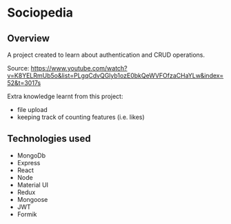 # Sociopedia

## Overview

A project created to learn about authentication and CRUD operations.

Source: https://www.youtube.com/watch?v=K8YELRmUb5o&list=PLgqCdvQGlyb1ozE0bkQeWVFOfzaCHaYLw&index=52&t=3017s

Extra knowledge learnt from this project:

- file upload
- keeping track of counting features (i.e. likes)

## Technologies used

- MongoDb
- Express
- React
- Node
- Material UI
- Redux
- Mongoose
- JWT
- Formik
